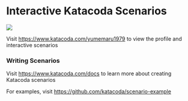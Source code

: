 # Interactive Katacoda Scenarios

[![](http://shields.katacoda.com/katacoda/yumemaru1979/count.svg)](https://www.katacoda.com/yumemaru1979 "Get your profile on Katacoda.com")

Visit https://www.katacoda.com/yumemaru1979 to view the profile and interactive scenarios

### Writing Scenarios
Visit https://www.katacoda.com/docs to learn more about creating Katacoda scenarios

For examples, visit https://github.com/katacoda/scenario-example
